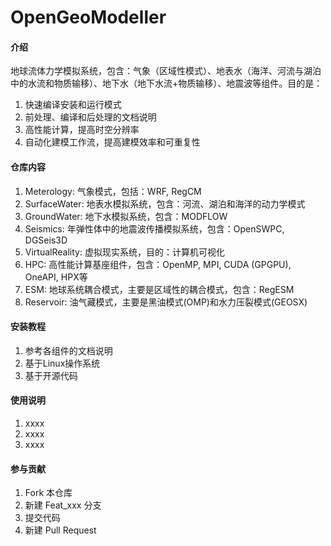 # OpenGeoModeller

#### 介绍

地球流体力学模拟系统，包含：气象（区域性模式）、地表水（海洋、河流与湖泊中的水流和物质输移）、地下水（地下水流+物质输移）、地震波等组件。目的是：
1.  快速编译安装和运行模式
2.  前处理、编译和后处理的文档说明
3.  高性能计算，提高时空分辨率
4.  自动化建模工作流，提高建模效率和可重复性


#### 仓库内容

1.  Meterology: 气象模式，包括：WRF, RegCM
2.  SurfaceWater: 地表水模拟系统，包含：河流、湖泊和海洋的动力学模式
3.  GroundWater: 地下水模拟系统，包含：MODFLOW
4.	Seismics: 年弹性体中的地震波传播模拟系统，包含：OpenSWPC, DGSeis3D
5.  VirtualReality: 虚拟现实系统，目的：计算机可视化
6.  HPC: 高性能计算基座组件，包含：OpenMP, MPI, CUDA (GPGPU), OneAPI, HPX等
7.  ESM: 地球系统耦合模式，主要是区域性的耦合模式，包含：RegESM
8.  Reservoir: 油气藏模式，主要是黑油模式(OMP)和水力压裂模式(GEOSX)


#### 安装教程

1.  参考各组件的文档说明
2.  基于Linux操作系统
3.  基于开源代码


#### 使用说明

1.  xxxx
2.  xxxx
3.  xxxx


#### 参与贡献

1.  Fork 本仓库
2.  新建 Feat_xxx 分支
3.  提交代码
4.  新建 Pull Request


